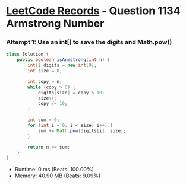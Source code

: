 # [LeetCode Records](../../README.md) - Question 1134 Armstrong Number

### Attempt 1: Use an int[] to save the digits and Math.pow()
```java
class Solution {
    public boolean isArmstrong(int n) {
        int[] digits = new int[9];
        int size = 0;

        int copy = n;
        while (copy > 0) {
            digits[size] = copy % 10;
            size++;
            copy /= 10;
        }

        int sum = 0;
        for (int i = 0; i < size; i++) {
            sum += Math.pow(digits[i], size);
        }

        return n == sum;
    }
}
```
- Runtime: 0 ms (Beats: 100.00%)
- Memory: 40.90 MB (Beats: 9.09%)

<br>
